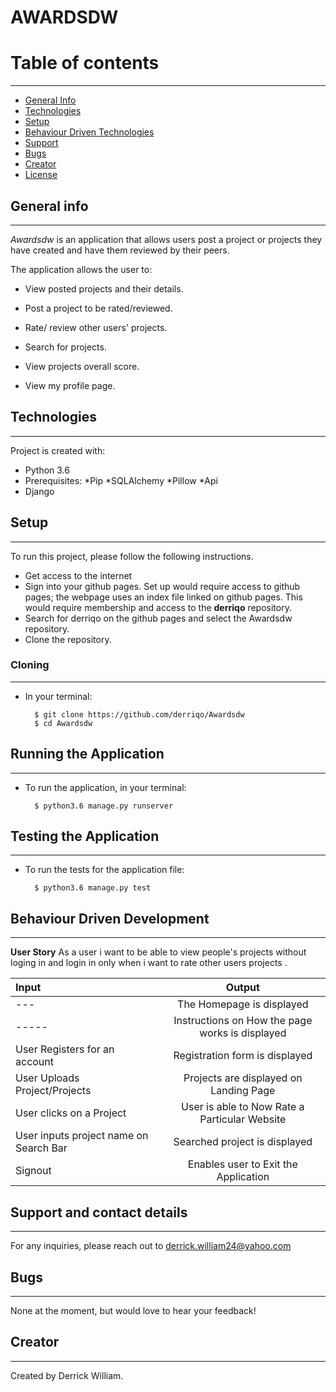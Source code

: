 # AWARDSDW

# Table of contents
***
* [General Info](#General-Info)
* [Technologies](#Technologies)
* [Setup](#Setup)
* [Behaviour Driven Technologies](#Behaviour-Driven-Technologies)
* [Support](#Support)
* [Bugs](#Bugs)
* [Creator](#Creator)
* [License](#License)

## General info
---
 *Awardsdw* is an application that allows users  post a project or projects they have created and have them reviewed by their peers.

The application allows the user to:

* View posted projects and their details.

* Post a project to be rated/reviewed.

* Rate/ review other users' projects.

* Search for projects.

* View projects overall score.

* View my profile page.



## Technologies
---
Project is created with:
* Python 3.6
* Prerequisites:   *Pip *SQLAlchemy *Pillow *Api
* Django

## Setup
---
To run this project, please follow the following instructions.
-   Get access to the internet
-   Sign into your github pages. Set up would require access to github pages; the webpage uses an index file linked on github pages. This would require membership and access to the **derriqo** repository.
-   Search for derriqo on the github pages and select the Awardsdw repository.
-   Clone the repository.

### Cloning
---
* In your terminal:
        
        $ git clone https://github.com/derriqo/Awardsdw
        $ cd Awardsdw

## Running the Application
---
* To run the application, in your terminal:

        $ python3.6 manage.py runserver
        
        
## Testing the Application
---
* To run the tests for the application file:

        $ python3.6 manage.py test
        
## Behaviour Driven Development
---

**User Story**
As a user i want to be able to view people's projects without loging in and login in only when i want to rate other users projects .

| Input | Output |
| :---------------- | :---------------: | 
| --- | The Homepage is displayed  |
| ----- | Instructions on How the page works is displayed  |
| User Registers for an account | Registration form is displayed |
| User Uploads Project/Projects |  Projects are displayed on Landing Page |
| User clicks on a Project | User is able to Now Rate a Particular Website |
| User inputs project name on Search Bar| Searched project is displayed |
| Signout| Enables user to Exit the Application |


## Support and contact details
---
For any inquiries, please reach out to derrick.william24@yahoo.com

## Bugs
---
None at the moment, but would love to hear your feedback!

## Creator
---

Created by Derrick William. 
